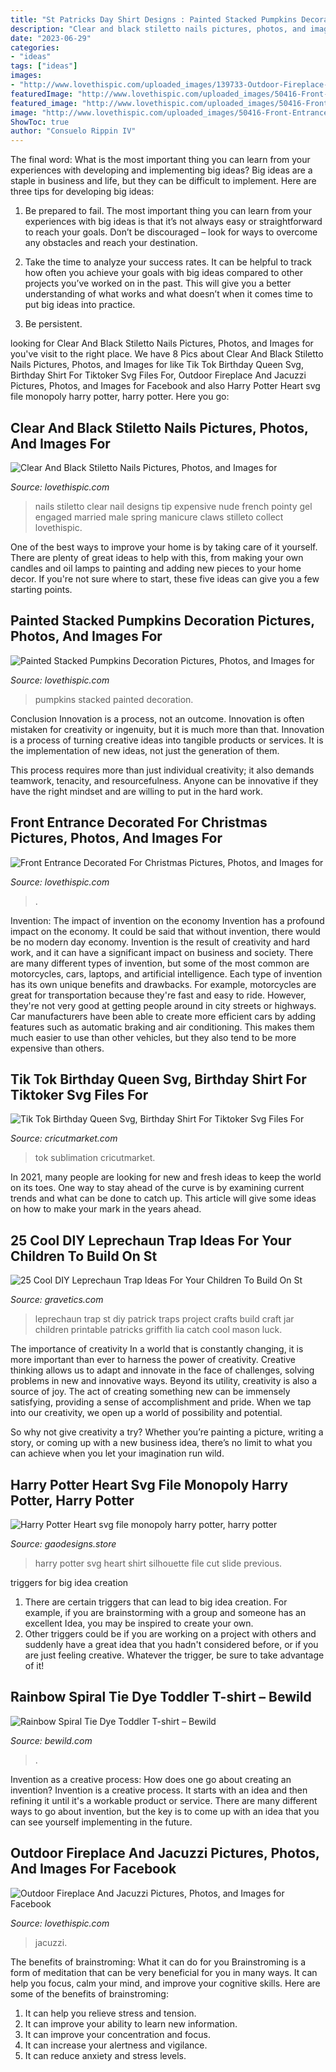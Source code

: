 ```yaml
---
title: "St Patricks Day Shirt Designs : Painted Stacked Pumpkins Decoration Pictures, Photos, And Images For"
description: "Clear and black stiletto nails pictures, photos, and images for"
date: "2023-06-29"
categories:
- "ideas"
tags: ["ideas"]
images:
- "http://www.lovethispic.com/uploaded_images/139733-Outdoor-Fireplace-And-Jacuzzi.jpg"
featuredImage: "http://www.lovethispic.com/uploaded_images/50416-Front-Entrance-Decorated-For-Christmas.jpg"
featured_image: "http://www.lovethispic.com/uploaded_images/50416-Front-Entrance-Decorated-For-Christmas.jpg"
image: "http://www.lovethispic.com/uploaded_images/50416-Front-Entrance-Decorated-For-Christmas.jpg"
ShowToc: true
author: "Consuelo Rippin IV"
---
```



The final word: What is the most important thing you can learn from your experiences with developing and implementing big ideas?
Big ideas are a staple in business and life, but they can be difficult to implement. Here are three tips for developing big ideas:
1. Be prepared to fail. The most important thing you can learn from your experiences with big ideas is that it’s not always easy or straightforward to reach your goals. Don’t be discouraged – look for ways to overcome any obstacles and reach your destination.

2. Take the time to analyze your success rates. It can be helpful to track how often you achieve your goals with big ideas compared to other projects you’ve worked on in the past. This will give you a better understanding of what works and what doesn’t when it comes time to put big ideas into practice.

3. Be persistent.

	

		
looking for Clear And Black Stiletto Nails Pictures, Photos, and Images for you've visit to the right place. We have 8 Pics about Clear And Black Stiletto Nails Pictures, Photos, and Images for like Tik Tok Birthday Queen Svg, Birthday Shirt For Tiktoker Svg Files For, Outdoor Fireplace And Jacuzzi Pictures, Photos, and Images for Facebook and also Harry Potter Heart svg file monopoly harry potter, harry potter. Here you go:
		
    
## Clear And Black Stiletto Nails Pictures, Photos, And Images For

<img loading=lazy src="http://www.lovethispic.com/uploaded_images/162815-Clear-And-Black-Stiletto-Nails.jpg" onerror="this.onerror=null;this.src='https://tse1.mm.bing.net/th?id=OIP.7T-4SbruJ_GmX7kkwgsqmAHaJ6&amp;pid=15.1';" alt="Clear And Black Stiletto Nails Pictures, Photos, and Images for">

_Source: lovethispic.com_

>nails stiletto clear nail designs tip expensive nude french pointy gel engaged married male spring manicure claws stilleto collect lovethispic. 

	

One of the best ways to improve your home is by taking care of it yourself. There are plenty of great ideas to help with this, from making your own candles and oil lamps to painting and adding new pieces to your home decor. If you're not sure where to start, these five ideas can give you a few starting points.

    
## Painted Stacked Pumpkins Decoration Pictures, Photos, And Images For

<img loading=lazy src="http://www.lovethispic.com/uploaded_images/316442-Painted-Stacked-Pumpkins-Decoration.jpg" onerror="this.onerror=null;this.src='https://tse2.mm.bing.net/th?id=OIP.zcCVnI3komXFtb2xgaJ4DQHaNK&amp;pid=15.1';" alt="Painted Stacked Pumpkins Decoration Pictures, Photos, and Images for">

_Source: lovethispic.com_

>pumpkins stacked painted decoration. 

	

Conclusion
Innovation is a process, not an outcome.
Innovation is often mistaken for creativity or ingenuity, but it is much more than that. Innovation is a process of turning creative ideas into tangible products or services. It is the implementation of new ideas, not just the generation of them.

This process requires more than just individual creativity; it also demands teamwork, tenacity, and resourcefulness. Anyone can be innovative if they have the right mindset and are willing to put in the hard work.

    
## Front Entrance Decorated For Christmas Pictures, Photos, And Images For

<img loading=lazy src="http://www.lovethispic.com/uploaded_images/50416-Front-Entrance-Decorated-For-Christmas.jpg" onerror="this.onerror=null;this.src='https://tse3.mm.bing.net/th?id=OIP.0JsdNjfcjAFQBd_aceChLQHaKy&amp;pid=15.1';" alt="Front Entrance Decorated For Christmas Pictures, Photos, and Images for">

_Source: lovethispic.com_

>. 

	

Invention: The impact of invention on the economy
Invention has a profound impact on the economy. It could be said that without invention, there would be no modern day economy. Invention is the result of creativity and hard work, and it can have a significant impact on business and society. There are many different types of invention, but some of the most common are motorcycles, cars, laptops, and artificial intelligence. Each type of invention has its own unique benefits and drawbacks. For example, motorcycles are great for transportation because they're fast and easy to ride. However, they're not very good at getting people around in city streets or highways. Car manufacturers have been able to create more efficient cars by adding features such as automatic braking and air conditioning. This makes them much easier to use than other vehicles, but they also tend to be more expensive than others.

    
## Tik Tok Birthday Queen Svg, Birthday Shirt For Tiktoker Svg Files For

<img loading=lazy src="https://cricutmarket.com/wp-content/uploads/2021/06/Tik-Tok-Birthday-Queen-Svg-BD26062021HB15-1536x1536.png" onerror="this.onerror=null;this.src='https://tse1.mm.bing.net/th?id=OIP.0apVkhK1kAINpGp4bMHm3AHaHa&amp;pid=15.1';" alt="Tik Tok Birthday Queen Svg, Birthday Shirt For Tiktoker Svg Files For">

_Source: cricutmarket.com_

>tok sublimation cricutmarket. 

	

In 2021, many people are looking for new and fresh ideas to keep the world on its toes. One way to stay ahead of the curve is by examining current trends and what can be done to catch up. This article will give some ideas on how to make your mark in the years ahead.

    
## 25 Cool DIY Leprechaun Trap Ideas For Your Children To Build On St

<img loading=lazy src="https://www.gravetics.com/wp-content/uploads/2017/08/Make-this-adorable-Leprechaun-trap-with-your-kids..jpg" onerror="this.onerror=null;this.src='https://tse1.mm.bing.net/th?id=OIP.aNZ-aT6oUx_Q1zlH-t3cjAHaLE&amp;pid=15.1';" alt="25 Cool DIY Leprechaun Trap Ideas For Your Children To Build On St">

_Source: gravetics.com_

>leprechaun trap st diy patrick traps project crafts build craft jar children printable patricks griffith lia catch cool mason luck. 

	

The importance of creativity
In a world that is constantly changing, it is more important than ever to harness the power of creativity. Creative thinking allows us to adapt and innovate in the face of challenges, solving problems in new and innovative ways.
Beyond its utility, creativity is also a source of joy. The act of creating something new can be immensely satisfying, providing a sense of accomplishment and pride. When we tap into our creativity, we open up a world of possibility and potential.

So why not give creativity a try? Whether you’re painting a picture, writing a story, or coming up with a new business idea, there’s no limit to what you can achieve when you let your imagination run wild.

    
## Harry Potter Heart Svg File Monopoly Harry Potter, Harry Potter

<img loading=lazy src="https://cdn.shopify.com/s/files/1/0270/7131/6042/products/harry_20potter_20svg_20_1_1200x1200.jpg?v=1597720256" onerror="this.onerror=null;this.src='https://tse3.mm.bing.net/th?id=OIP.Utrg3yDc6ZHrm3p7_nd0KQHaF4&amp;pid=15.1';" alt="Harry Potter Heart svg file monopoly harry potter, harry potter">

_Source: gaodesigns.store_

>harry potter svg heart shirt silhouette file cut slide previous. 

	

triggers for big idea creation
1. There are certain triggers that can lead to big idea creation. For example, if you are brainstorming with a group and someone has an excellent Idea, you may be inspired to create your own. 
2. Other triggers could be if you are working on a project with others and suddenly have a great idea that you hadn't considered before, or if you are just feeling creative. Whatever the trigger, be sure to take advantage of it!

    
## Rainbow Spiral Tie Dye Toddler T-shirt – Bewild

<img loading=lazy src="https://cdn.shopify.com/s/files/1/1498/2894/products/rainbow-spiral-tie-dye-toddler-t-shirt-12_grande.jpg?v=1506502997" onerror="this.onerror=null;this.src='https://tse1.mm.bing.net/th?id=OIP.32KNp3FnjXLmaOTa2q7Y_wAAAA&amp;pid=15.1';" alt="Rainbow Spiral Tie Dye Toddler T-shirt – Bewild">

_Source: bewild.com_

>. 

	

Invention as a creative process: How does one go about creating an invention?
Invention is a creative process. It starts with an idea and then refining it until it's a workable product or service. There are many different ways to go about invention, but the key is to come up with an idea that you can see yourself implementing in the future.

    
## Outdoor Fireplace And Jacuzzi Pictures, Photos, And Images For Facebook

<img loading=lazy src="http://www.lovethispic.com/uploaded_images/139733-Outdoor-Fireplace-And-Jacuzzi.jpg" onerror="this.onerror=null;this.src='https://tse3.mm.bing.net/th?id=OIP.mglnd-eP_dMhY71BWJkmpAHaJ3&amp;pid=15.1';" alt="Outdoor Fireplace And Jacuzzi Pictures, Photos, and Images for Facebook">

_Source: lovethispic.com_

>jacuzzi. 

	

The benefits of brainstroming: What it can do for you
Brainstroming is a form of meditation that can be very beneficial for you in many ways. It can help you focus, calm your mind, and improve your cognitive skills. Here are some of the benefits of brainstroming: 
1. It can help you relieve stress and tension.
2. It can improve your ability to learn new information.
3. It can improve your concentration and focus. 
4. It can increase your alertness and vigilance. 
5. It can reduce anxiety and stress levels.

